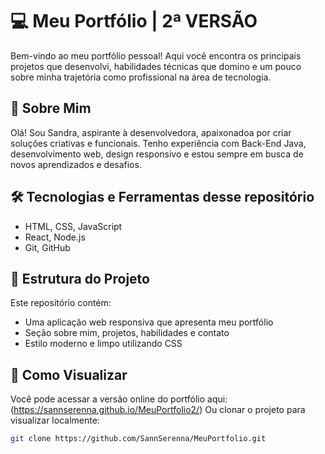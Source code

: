 # 💻 Meu Portfólio | 2ª VERSÃO

Bem-vindo ao meu portfólio pessoal! Aqui você encontra os principais projetos que desenvolvi, habilidades técnicas que domino e um pouco sobre minha trajetória como profissional na área de tecnologia.

## 🚀 Sobre Mim

Olá! Sou Sandra, aspirante à desenvolvedora, apaixonadoa por criar soluções criativas e funcionais. Tenho experiência com Back-End Java, desenvolvimento web, design responsivo e estou sempre em busca de novos aprendizados e desafios.

## 🛠️ Tecnologias e Ferramentas desse repositório

- HTML, CSS, JavaScript
- React, Node.js
- Git, GitHub

## 📁 Estrutura do Projeto

Este repositório contém:

- Uma aplicação web responsiva que apresenta meu portfólio
- Seção sobre mim, projetos, habilidades e contato
- Estilo moderno e limpo utilizando CSS

## 👀 Como Visualizar

Você pode acessar a versão online do portfólio aqui: (https://sannserenna.github.io/MeuPortfolio2/)
Ou clonar o projeto para visualizar localmente:

```bash
git clone https://github.com/SannSerenna/MeuPortfolio.git

